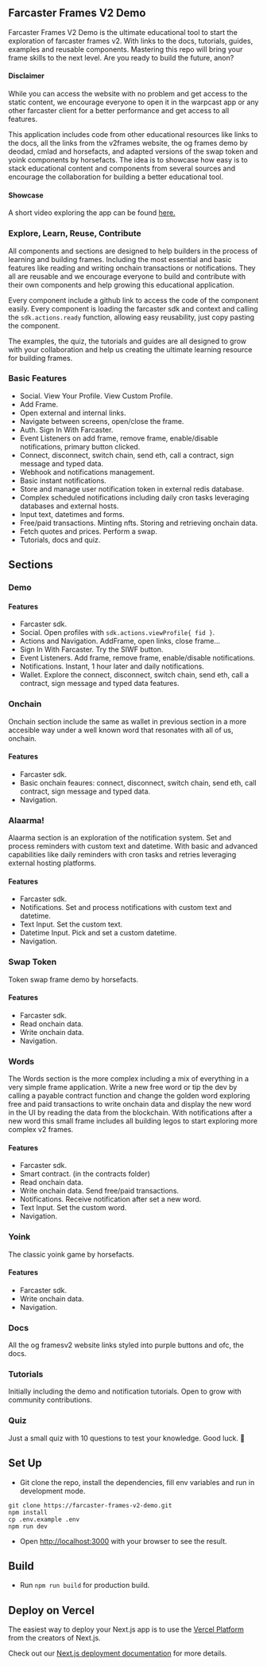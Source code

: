 ## Farcaster Frames V2 Demo

Farcaster Frames V2 Demo is the ultimate educational tool to start the exploration of farcaster frames v2. With links to the docs, tutorials, guides, examples and reusable components. Mastering this repo will bring your frame skills to the next level. Are you ready to build the future, anon?

#### Disclaimer
While you can access the website with no problem and get access to the static content, we encourage everyone to open it in the warpcast app or any other farcaster client for a better performance and get access to all features.

This application includes code from other educational resources like links to the docs, all the links from the v2frames website, the og frames demo by deodad, cmlad and horsefacts, and adapted versions of the swap token and yoink components by horsefacts.
The idea is to showcase how easy is to stack educational content and components from several sources and encourage the collaboration for building a better educational tool.

#### Showcase

A short video exploring the app can be found [here.](https://www.youtube.com/shorts/n6TVlqgExRo)

### Explore, Learn, Reuse, Contribute

All components and sections are designed to help builders in the process of learning and building frames. Including the most essential and basic features like reading and writing onchain transactions or notifications. They all are reusable and we encourage everyone to build and contribute with their own components and help growing this educational application.

Every component include a github link to access the code of the component easily. Every component is loading the farcaster sdk and context and calling the `sdk.actions.ready` function, allowing easy reusability, just copy pasting the component.

The examples, the quiz, the tutorials and guides are all designed to grow with your collaboration and help us creating the ultimate learning resource for building frames.

### Basic Features

 - Social. View Your Profile. View Custom Profile.
 - Add Frame.
 - Open external and internal links.
 - Navigate between screens, open/close the frame.
 - Auth. Sign In With Farcaster.
 - Event Listeners on add frame, remove frame, enable/disable notifications, primary button clicked.
 - Connect, disconnect, switch chain, send eth, call a contract, sign message and typed data.
 - Webhook and notifications management.
 - Basic instant notifications.
 - Store and manage user notification token in external redis database.
 - Complex scheduled notifications including daily cron tasks leveraging databases and external hosts.
 - Input text, datetimes and forms.
 - Free/paid transactions. Minting nfts. Storing and retrieving onchain data.
 - Fetch quotes and prices. Perform a swap.
 - Tutorials, docs and quiz.

## Sections

### Demo

#### Features

 - Farcaster sdk.
 - Social. Open profiles with `sdk.actions.viewProfile{ fid }`.
 - Actions and Navigation. AddFrame, open links, close frame...
 - Sign In With Farcaster. Try the SIWF button.
 - Event Listeners. Add frame, remove frame, enable/disable notifications.
 - Notifications. Instant, 1 hour later and daily notifications.
 - Wallet. Explore the connect, disconnect, switch chain, send eth, call a contract, sign message and typed data features.

### Onchain

Onchain section include the same as wallet in previous section in a more accesible way under a well known word that resonates with all of us, onchain. 

#### Features

 - Farcaster sdk.
 - Basic onchain feaures: connect, disconnect, switch chain, send eth, call contract, sign message and typed data.
 - Navigation.

### Alaarma!

Alaarma section is an exploration of the notification system. Set and process reminders with custom text and datetime. With basic and advanced capabilities like daily reminders with cron tasks and retries leveraging external hosting platforms.

#### Features

 - Farcaster sdk.
 - Notifications. Set and process notifications with custom text and datetime.
 - Text Input. Set the custom text.
 - Datetime Input. Pick and set a custom datetime.
 - Navigation.

### Swap Token

Token swap frame demo by horsefacts.

#### Features

 - Farcaster sdk.
 - Read onchain data.
 - Write onchain data.
 - Navigation.

### Words

The Words section is the more complex including a mix of everything in a very simple frame application. Write a new free word or tip the dev by calling a payable contract function and change the golden word exploring free and paid transactions to write onchain data and display the new word in the UI by reading the data from the blockchain. With notifications after a new word this small frame includes all building legos to start exploring more complex v2 frames.

#### Features

 - Farcaster sdk.
 - Smart contract. (in the contracts folder)
 - Read onchain data.
 - Write onchain data. Send free/paid transactions.
 - Notifications. Receive notification after set a new word.
 - Text Input. Set the custom word.
 - Navigation.

### Yoink

The classic yoink game by horsefacts.

#### Features

 - Farcaster sdk.
 - Write onchain data.
 - Navigation.

### Docs

All the og framesv2 website links styled into purple buttons and ofc, the docs.

### Tutorials

Initially including the demo and notification tutorials. Open to grow with community contributions.
 
### Quiz

Just a small quiz with 10 questions to test your knowledge. Good luck. 💜️


## Set Up

- Git clone the repo, install the dependencies, fill env variables and run in development mode.
```
git clone https://farcaster-frames-v2-demo.git
npm install
cp .env.example .env
npm run dev
```
- Open [http://localhost:3000](http://localhost:3000) with your browser to see the result.

## Build

- Run `npm run build` for production build.

## Deploy on Vercel

The easiest way to deploy your Next.js app is to use the [Vercel Platform](https://vercel.com/new?utm_medium=default-template&filter=next.js&utm_source=create-next-app&utm_campaign=create-next-app-readme) from the creators of Next.js.

Check out our [Next.js deployment documentation](https://nextjs.org/docs/app/building-your-application/deploying) for more details.
